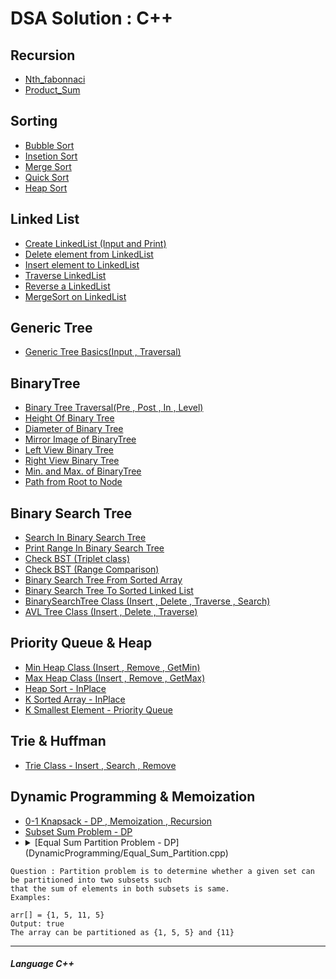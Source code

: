 # DSA Solution : C++

## Recursion

* [Nth_fabonnaci](Recursion/Nth_Fabonnaci.cpp)
* [Product_Sum](Recursion/Product_Sum.py)

## Sorting

* [Bubble Sort](sorting/bubbleSort.cpp)
* [Insetion Sort](sorting/InsertionSort.cpp)
* [Merge Sort](sorting/mergeSort.cpp)
* [Quick Sort](sorting/quickSort.cpp)
* [Heap Sort](sorting/HeapSort.cpp)


## Linked List
* [Create LinkedList (Input and Print)](LinkedList/Create_LL.cpp)
* [Delete element from LinkedList](LinkedList/Deletation_LL.cpp)
* [Insert element to LinkedList](LinkedList/Insertion_LL.cpp)
* [Traverse LinkedList](LinkedList/Traversal_LL.cpp)
* [Reverse a LinkedList](LinkedList/reverse_LL.cpp)
* [MergeSort on LinkedList](LinkedList/mergeSort_LinkedList.cpp)


## Generic Tree
* [Generic Tree Basics(Input , Traversal)](GenericTree/GenericTrees_Basics.cpp)

## BinaryTree

* [Binary Tree Traversal(Pre , Post , In , Level)](BinaryTree/BinaryTree_Traversal.cpp)
* [Height Of Binary Tree](BinaryTree/Height_BinaryTree.cpp)
* [Diameter of Binary Tree](BinaryTree/Diameter_BinaryTree.cpp)
* [Mirror Image of BinaryTree](BinaryTree/Mirror_of_BinaryTree.cpp)
* [Left View Binary Tree](BinaryTree/leftViewBinaryTree.cpp)
* [Right View Binary Tree](BinaryTree/rightViewBinaryTree.cpp)
* [Min. and Max. of BinaryTree](BinaryTree/Max_Min_BinaryTree.cpp)
* [Path from Root to Node](BinaryTree/Path_From_Root_to_Node.cpp)


## Binary Search Tree

* [Search In Binary Search Tree](BinarySearchTree/SearchInBST.cpp)
* [Print Range In Binary Search Tree](BinarySearchTree/printRangeInBST.cpp)
* [Check BST (Triplet class)](BinarySearchTree/check_BST.cpp)
* [Check BST (Range Comparison)](BinarySearchTree/check_BST_BetterWay.cpp)
* [Binary Search Tree From Sorted Array](BinarySearchTree/BST_From_Sorted_Array.cpp)
* [Binary Search Tree To Sorted Linked List](BinarySearchTree/BST_To_Sorted_LInkedList.cpp)
* [BinarySearchTree Class (Insert , Delete , Traverse , Search)](BinarySearchTree/BST_Class_Insert_Delete_print_search.cpp)
* [AVL Tree Class (Insert , Delete , Traverse)](BinarySearchTree/AVL_Tree_Class.cpp)

## Priority Queue & Heap

* [Min Heap Class (Insert , Remove , GetMin)](PriorityQuery_Heap/Min_Heap_Class.cpp)
* [Max Heap Class (Insert , Remove , GetMax)](PriorityQuery_Heap/Max_Heap_class.cpp)
* [Heap Sort - InPlace](PriorityQuery_Heap/HeapSort_Inplace.cpp)
* [K Sorted Array - InPlace](PriorityQuery_Heap/K_Sorted_Array.cpp)
* [K Smallest Element - Priority Queue](PriorityQuery_Heap/K_Smallest_element.cpp)


## Trie & Huffman
* [Trie Class - Insert , Search , Remove](TrieAndHuffman/Trie_Class(Insert,Remove,Search).cpp)


## Dynamic Programming & Memoization

* [0-1 Knapsack - DP , Memoization , Recursion](DynamicProgramming/0-1_Knapsack.cpp)
* [Subset Sum Problem - DP](DynamicProgramming/Subset_Sum.cpp)
* <details>
  <summary> [Equal Sum Partition Problem - DP](DynamicProgramming/Equal_Sum_Partition.cpp) </summary>

```
Question : Partition problem is to determine whether a given set can be partitioned into two subsets such 
that the sum of elements in both subsets is same.
Examples:

arr[] = {1, 5, 11, 5}
Output: true 
The array can be partitioned as {1, 5, 5} and {11}
```

</details>

<hr>

##### Language C++